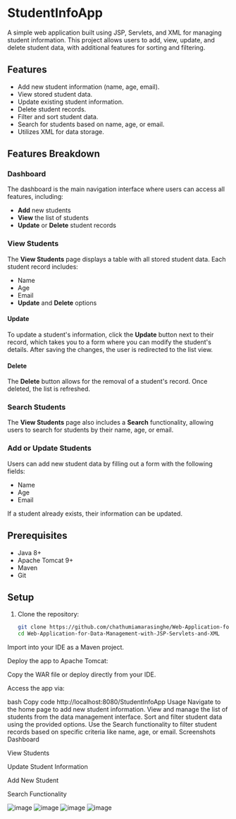 # StudentInfoApp

A simple web application built using JSP, Servlets, and XML for managing student information. This project allows users to add, view, update, and delete student data, with additional features for sorting and filtering.

## Features
- Add new student information (name, age, email).
- View stored student data.
- Update existing student information.
- Delete student records.
- Filter and sort student data.
- Search for students based on name, age, or email.
- Utilizes XML for data storage.

## Features Breakdown
### Dashboard
The dashboard is the main navigation interface where users can access all features, including:
- **Add** new students
- **View** the list of students
- **Update** or **Delete** student records

### View Students
The **View Students** page displays a table with all stored student data. Each student record includes:
- Name
- Age
- Email
- **Update** and **Delete** options

#### Update
To update a student's information, click the **Update** button next to their record, which takes you to a form where you can modify the student's details. After saving the changes, the user is redirected to the list view.

#### Delete
The **Delete** button allows for the removal of a student's record. Once deleted, the list is refreshed.

### Search Students
The **View Students** page also includes a **Search** functionality, allowing users to search for students by their name, age, or email.

### Add or Update Students
Users can add new student data by filling out a form with the following fields:
- Name
- Age
- Email

If a student already exists, their information can be updated.

## Prerequisites
- Java 8+
- Apache Tomcat 9+
- Maven
- Git

## Setup

1. Clone the repository:
   ```bash
   git clone https://github.com/chathumiamarasinghe/Web-Application-for-Data-Management-with-JSP-Servlets-and-XML.git
   cd Web-Application-for-Data-Management-with-JSP-Servlets-and-XML

Import into your IDE as a Maven project.

Deploy the app to Apache Tomcat:

Copy the WAR file or deploy directly from your IDE.

Access the app via:

bash
Copy code
http://localhost:8080/StudentInfoApp
Usage
Navigate to the home page to add new student information.
View and manage the list of students from the data management interface.
Sort and filter student data using the provided options.
Use the Search functionality to filter student records based on specific criteria like name, age, or email.
Screenshots
Dashboard

View Students

Update Student Information

Add New Student

Search Functionality

![image](https://github.com/user-attachments/assets/e7fd1c18-08dd-4514-a628-f6f60217652e)
![image](https://github.com/user-attachments/assets/772e5db7-9d69-4e46-bc6f-704167d1f045)
![image](https://github.com/user-attachments/assets/6e5e745c-86d9-4b79-b3bc-223169a70f3e)
![image](https://github.com/user-attachments/assets/3b1088f6-578d-4a0b-ae39-9963a5079689)


